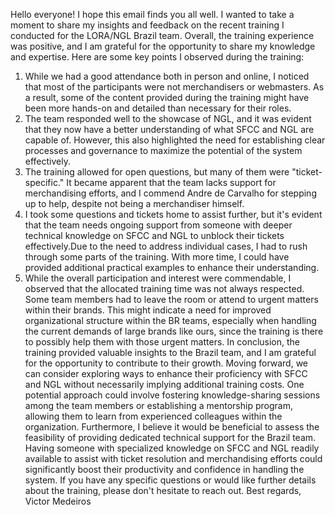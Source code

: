 Hello everyone!
I hope this email finds you all well. I wanted to take a moment to share my insights and feedback on the recent training I conducted for the LORA/NGL Brazil team. Overall, the training experience was positive, and I am grateful for the opportunity to share my knowledge and expertise.
Here are some key points I observed during the training:
1. While we had a good attendance both in person and online, I noticed that most of the participants were not merchandisers or webmasters. As a result, some of the content provided during the training might have been more hands-on and detailed than necessary for their roles.
2. The team responded well to the showcase of NGL, and it was evident that they now have a better understanding of what SFCC and NGL are capable of. However, this also highlighted the need for establishing clear processes and governance to maximize the potential of the system effectively.
3. The training allowed for open questions, but many of them were "ticket-specific." It became apparent that the team lacks support for merchandising efforts, and I commend Andre de Carvalho for stepping up to help, despite not being a merchandiser himself.
4. I took some questions and tickets home to assist further, but it's evident that the team needs ongoing support from someone with deeper technical knowledge on SFCC and NGL to unblock their tickets effectively.Due to the need to address individual cases, I had to rush through some parts of the training. With more time, I could have provided additional practical examples to enhance their understanding.
5. While the overall participation and interest were commendable, I observed that the allocated training time was not always respected. Some team members had to leave the room or attend to urgent matters within their brands. This might indicate a need for improved organizational structure within the BR teams, especially when handling the current demands of large brands like ours, since the training is there to possibly help them with those urgent matters.
In conclusion, the training provided valuable insights to the Brazil team, and I am grateful for the opportunity to contribute to their growth. Moving forward, we can consider exploring ways to enhance their proficiency with SFCC and NGL without necessarily implying additional training costs. One potential approach could involve fostering knowledge-sharing sessions among the team members or establishing a mentorship program, allowing them to learn from experienced colleagues within the organization.
Furthermore, I believe it would be beneficial to assess the feasibility of providing dedicated technical support for the Brazil team. Having someone with specialized knowledge on SFCC and NGL readily available to assist with ticket resolution and merchandising efforts could significantly boost their productivity and confidence in handling the system.
If you have any specific questions or would like further details about the training, please don't hesitate to reach out.
Best regards,
Victor Medeiros